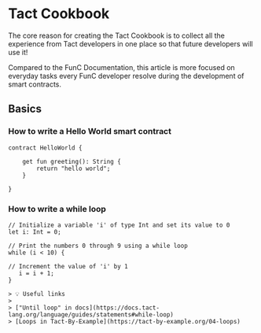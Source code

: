 # Tact Cookbook

The core reason for creating the Tact Cookbook is to collect all the experience from Tact developers in one place so that future developers will use it!

Compared to the FunC Documentation, this article is more focused on everyday tasks every FunC developer resolve during the development of smart contracts.

## Basics
### How to write a Hello World smart contract

```
contract HelloWorld {

    get fun greeting(): String {
        return "hello world";
    }        

}
```
### How to write a while loop 

```
// Initialize a variable 'i' of type Int and set its value to 0
let i: Int = 0;

// Print the numbers 0 through 9 using a while loop
while (i < 10) {

// Increment the value of 'i' by 1
   i = i + 1;
}

> 💡 Useful links
> 
> ["Until loop" in docs](https://docs.tact-lang.org/language/guides/statements#while-loop)
> [Loops in Tact-By-Example](https://tact-by-example.org/04-loops)
```
